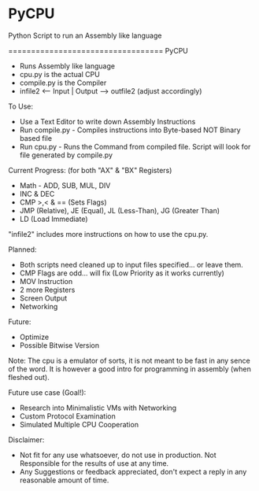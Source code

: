 # PyCPU
Python Script to run an Assembly like language

==================================
PyCPU
- Runs Assembly like language 
- cpu.py is the actual CPU
- compile.py is the Compiler
- infile2 <-- Input | Output --> outfile2 (adjust accordingly)

To Use:
- Use a Text Editor to write down Assembly Instructions
- Run compile.py - Compiles instructions into Byte-based NOT Binary based file
- Run cpu.py - Runs the Command from compiled file. Script will look for file generated by compile.py

Current Progress: (for both "AX" & "BX" Registers)
- Math - ADD, SUB, MUL, DIV
- INC & DEC
- CMP >,< & == (Sets Flags)
- JMP (Relative), JE (Equal), JL (Less-Than), JG (Greater Than)
- LD (Load Immediate)

"infile2" includes more instructions on how to use the cpu.py.

Planned:
- Both scripts need cleaned up to input files specified... or leave them. 
- CMP Flags are odd... will fix (Low Priority as it works currently)
- MOV Instruction
- 2 more Registers
- Screen Output
- Networking

Future:
- Optimize
- Possible Bitwise Version

Note:
The cpu is a emulator of sorts, it is not meant to be fast in any sence of the word. 
It is however a good intro for programming in assembly (when fleshed out).

Future use case (Goal!):
- Research into Minimalistic VMs with Networking 
- Custom Protocol Examination
- Simulated Multiple CPU Cooperation

Disclaimer:
- Not fit for any use whatsoever, do not use in production. Not Responsible for the results of use at any time.
- Any Suggestions or feedback appreciated, don't expect a reply in any reasonable amount of time.
